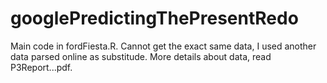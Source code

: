 # googlePredictingThePresentRedo

Main code in fordFiesta.R. Cannot get the exact same data, I used another data parsed online as substitude.
More details about data, read P3Report...pdf.
